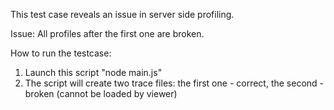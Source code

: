 This test case reveals an issue in server side profiling.

Issue: All profiles after the first one are broken. 

How to run the testcase:
  1. Launch this script "node main.js"
  2. The script will create two trace files: the first one - correct, the second - broken (cannot be loaded by viewer)
